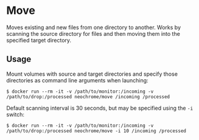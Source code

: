 # Move
Moves existing and new files from one directory to another. Works by
scanning the source directory for files and then moving them into the
specified target directory.

## Usage
Mount volumes with source and target directories and specify those
directories as command line arguments when launching:
```
$ docker run --rm -it -v /path/to/monitor:/incoming -v /path/to/drop:/processed neochrome/move /incoming /processed
```

Default scanning interval is 30 seconds, but may be specified using the `-i` switch:

```
$ docker run --rm -it -v /path/to/monitor:/incoming -v /path/to/drop:/processed neochrome/move -i 10 /incoming /processed
```
